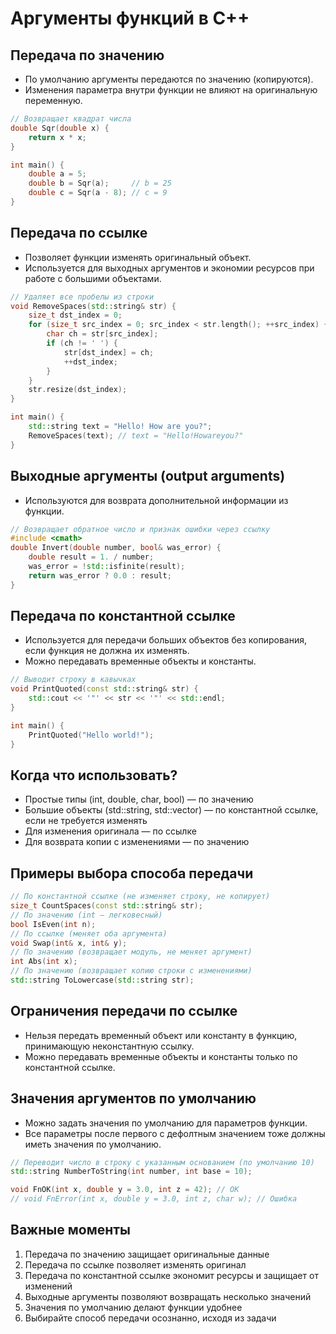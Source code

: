 # Аргументы функций в C++

## Передача по значению
- По умолчанию аргументы передаются по значению (копируются).
- Изменения параметра внутри функции не влияют на оригинальную переменную.

```cpp
// Возвращает квадрат числа
double Sqr(double x) {
    return x * x;
}

int main() {
    double a = 5;
    double b = Sqr(a);     // b = 25
    double c = Sqr(a - 8); // c = 9
}
```

## Передача по ссылке
- Позволяет функции изменять оригинальный объект.
- Используется для выходных аргументов и экономии ресурсов при работе с большими объектами.

```cpp
// Удаляет все пробелы из строки
void RemoveSpaces(std::string& str) {
    size_t dst_index = 0;
    for (size_t src_index = 0; src_index < str.length(); ++src_index) {
        char ch = str[src_index];
        if (ch != ' ') {
            str[dst_index] = ch;
            ++dst_index;
        }
    }
    str.resize(dst_index);
}

int main() {
    std::string text = "Hello! How are you?";
    RemoveSpaces(text); // text = "Hello!Howareyou?"
}
```

## Выходные аргументы (output arguments)
- Используются для возврата дополнительной информации из функции.

```cpp
// Возвращает обратное число и признак ошибки через ссылку
#include <cmath>
double Invert(double number, bool& was_error) {
    double result = 1. / number;
    was_error = !std::isfinite(result);
    return was_error ? 0.0 : result;
}
```

## Передача по константной ссылке
- Используется для передачи больших объектов без копирования, если функция не должна их изменять.
- Можно передавать временные объекты и константы.

```cpp
// Выводит строку в кавычках
void PrintQuoted(const std::string& str) {
    std::cout << '"' << str << '"' << std::endl;
}

int main() {
    PrintQuoted("Hello world!");
}
```

## Когда что использовать?
- Простые типы (int, double, char, bool) — по значению
- Большие объекты (std::string, std::vector) — по константной ссылке, если не требуется изменять
- Для изменения оригинала — по ссылке
- Для возврата копии с изменениями — по значению

## Примеры выбора способа передачи
```cpp
// По константной ссылке (не изменяет строку, не копирует)
size_t CountSpaces(const std::string& str);
// По значению (int — легковесный)
bool IsEven(int n);
// По ссылке (меняет оба аргумента)
void Swap(int& x, int& y);
// По значению (возвращает модуль, не меняет аргумент)
int Abs(int x);
// По значению (возвращает копию строки с изменениями)
std::string ToLowercase(std::string str);
```

## Ограничения передачи по ссылке
- Нельзя передать временный объект или константу в функцию, принимающую неконстантную ссылку.
- Можно передавать временные объекты и константы только по константной ссылке.

## Значения аргументов по умолчанию
- Можно задать значения по умолчанию для параметров функции.
- Все параметры после первого с дефолтным значением тоже должны иметь значения по умолчанию.

```cpp
// Переводит число в строку с указанным основанием (по умолчанию 10)
std::string NumberToString(int number, int base = 10);

void FnOK(int x, double y = 3.0, int z = 42); // OK
// void FnError(int x, double y = 3.0, int z, char w); // Ошибка
```

## Важные моменты
1. Передача по значению защищает оригинальные данные
2. Передача по ссылке позволяет изменять оригинал
3. Передача по константной ссылке экономит ресурсы и защищает от изменений
4. Выходные аргументы позволяют возвращать несколько значений
5. Значения по умолчанию делают функции удобнее
6. Выбирайте способ передачи осознанно, исходя из задачи 